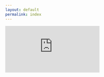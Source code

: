 ```yaml
---
layout: default
permalink: index
---
```



  <embed src="https://www.richardborder.com/vita.pdf" type="application/pdf" />

